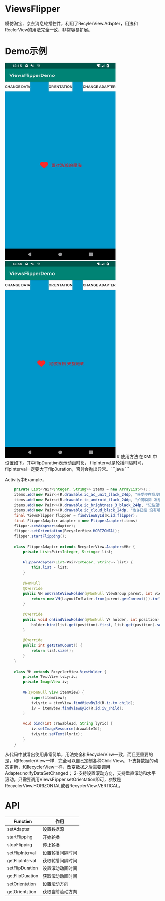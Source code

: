# ViewsFlipper
模仿淘宝、京东消息轮播控件，利用了RecylerView.Adapter，用法和ReclerView的用法完全一致，非常容易扩展。

# Demo示例
<img width="360" height="640" src=https://github.com/Mr1ee/ViewsFlipper/blob/master/screenshots/screenshot1.gif/>
<img width="360" height="640" src=https://github.com/Mr1ee/ViewsFlipper/blob/master/screenshots/screenshot2.gif/>
# 使用方法
在XML中设置如下。其中flipDuration表示动画时长， flipInterval是轮播间隔时间，flipInterval一定要大于flipDuration，否则会抛出异常。
```java
    <fresh.lee.viewsflipper.ViewsFlipper
        android:id="@+id/flipper"
        android:layout_width="match_parent"
        android:layout_height="wrap_content"
        app:flipDuration="500"
        app:flipInterval="2500"/>
```

Activity中Example，
```java
    private List<Pair<Integer, String>> items = new ArrayList<>();
    items.add(new Pair<>(R.drawable.ic_ac_unit_black_24dp, "感受停在我发端的指尖"));
    items.add(new Pair<>(R.drawable.ic_android_black_24dp, "如何瞬间 冻结时间"));
    items.add(new Pair<>(R.drawable.ic_brightness_3_black_24dp, "记住望着我坚定的双眼"));
    items.add(new Pair<>(R.drawable.ic_cloud_black_24dp, "也许已经 没有明天"));
    final ViewsFlipper flipper = findViewById(R.id.flipper);
    final FlipperAdapter adapter = new FlipperAdapter(items);
    flipper.setAdapter(adapter);
    flipper.setOrientation(RecyclerView.HORIZONTAL);
    flipper.startFlipping();
    
    class FlipperAdapter extends RecyclerView.Adapter<VH> {
        private List<Pair<Integer, String>> list;

        FlipperAdapter(List<Pair<Integer, String>> list) {
            this.list = list;
        }

        @NonNull
        @Override
        public VH onCreateViewHolder(@NonNull ViewGroup parent, int viewType) {
            return new VH(LayoutInflater.from(parent.getContext()).inflate(R.layout.layout_flipper_child, parent, false));
        }

        @Override
        public void onBindViewHolder(@NonNull VH holder, int position) {
            holder.bind(list.get(position).first, list.get(position).second);
        }

        @Override
        public int getItemCount() {
            return list.size();
        }
    }

    class VH extends RecyclerView.ViewHolder {
        private TextView tvLyric;
        private ImageView iv;

        VH(@NonNull View itemView) {
            super(itemView);
            tvLyric = itemView.findViewById(R.id.tv_child);
            iv = itemView.findViewById(R.id.iv_child);
        }

        void bind(int drawableId, String lyric) {
            iv.setImageResource(drawableId);
            tvLyric.setText(lyric);
        }
    }
```
从代码中就看出使用非常简单，用法完全和RecyclerView一致，而且更重要的是，和RecyclerView一样，完全可以自己定制各种Child View。
1-支持数据的动态更新，和RecyclerView一样，改变数据之后需要调用Adapter.notifyDataSetChanged；
2-支持设置滚动方向，支持垂直滚动和水平滚动。只需要调用ViewsFlipper.setOrientation即可，参数是RecyclerView.HORIZONTAL或者RecyclerView.VERTICAL。

# API
Function | 作用  
-|-
setAdapter|设置数据源
startFlipping|开始轮播
stopFlipping|停止轮播
setFlipInterval|设置轮播间隔时间
getFlipInterval|获取轮播间隔时间
setFlipDuration|设置滚动动画时间
getFlipDuration|获取滚动动画时间
setOrientation|设置滚动方向
getOrientation|获取当前滚动方向
